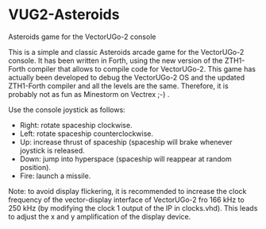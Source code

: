 # VUG2-Asteroids
Asteroids game for the VectorUGo-2 console

This is a simple and classic Asteroids arcade game for the VectorUGo-2 console. It has been written in Forth, using the new version of the ZTH1-Forth compiler that allows to compile code for VectorUGo-2. This game has actually been developed to debug the VectorUGo-2 OS and the updated ZTH1-Forth compiler and all the levels are the same. Therefore, it is probably not as fun as Minestorm on Vectrex ;-) .

Use the console joystick as follows:
* Right: rotate spaceship clockwise.
* Left: rotate spaceship counterclockwise.
* Up: increase thrust of spaceship (spaceship will brake whenever joystick is released.
* Down: jump into hyperspace (spaceship will reappear at random position).
* Fire: launch a missile. 

Note: to avoid display flickering, it is recommended to increase the clock frequency of the vector-display interface of VectorUGo-2 fro 166 kHz to 250 kHz (by modifying the clock 1 output of the IP in clocks.vhd). This leads to adjust the x and y amplification of the display device.
